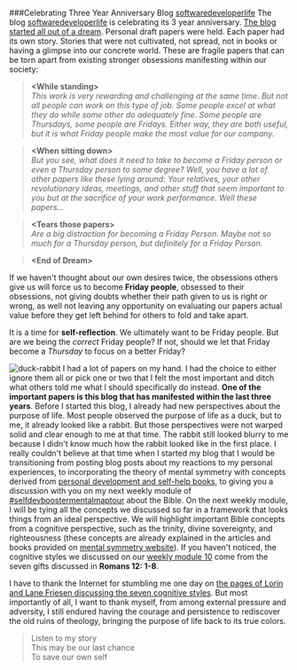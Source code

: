 ###Celebrating Three Year Anniversary Blog [softwaredeveloperlife](https://softwaredeveloperlife.blogspot.com/) 
The blog [softwaredeveloperlife](https://softwaredeveloperlife.blogspot.com/) is celebrating its 3 year anniversary. [The blog started all out of a dream](https://softwaredeveloperlife.blogspot.com/2014/02/a-nothing-person-thursday-person-friday.html). Personal draft papers were held. Each paper had its own story. Stories that were not cultivated, not spread, not in books or having a glimpse into our concrete world. These are fragile papers that can be torn apart from existing stronger obsessions manifesting within our society:

>**\<While standing\>**<br>
>*This work is very rewarding and challenging at the same time. But not all people can work on this type of job. Some people excel at what they do while some other do adequately fine. Some people are Thursdays, some people are Fridays. Either way, they are both useful, but it is what Friday people make the most value for our company.*<br>

>**\<When sitting down\>**<br>
>*But you see, what does it need to take to become a Friday person or even a Thursday person to some degree? Well, you have a lot of other papers like these lying around: Your relatives, your other revolutionary ideas, meetings, and other stuff that seem important to you but at the sacrifice of your work performance. Well these papers...*<br>

>**\<Tears those papers\>**<br>
>*Are a big distraction for becoming a Friday Person. Maybe not so much for a Thursday person, but definitely for a Friday Person.*<br>

>**\<End of Dream\>**<br>

If we haven't thought about our own desires twice, the obsessions others give us will force us to become **Friday people**, obsessed to their obsessions, not giving doubts whether their path given to us is right or wrong, as well not leaving any opportunity on evaluating our papers actual value before they get left behind for others to fold and take apart.

It is a time for **self-reflection**. We ultimately want to be Friday people. But are we being the *correct* Friday people? If not, should we let that Friday become a *Thursday* to focus on a better Friday?

![duck-rabbit](https://cloud.githubusercontent.com/assets/12673581/22889081/e6da238a-f242-11e6-838f-5d758d2a1df6.png)
I had a lot of papers on my hand. I had the choice to either ignore them all or pick one or two that I felt the most important and ditch what others told me what I should specifically do instead. **One of the important papers is this blog that has manifested within the last three years**. Before I started this blog, I already had new perspectives about the purpose of life. Most people observed the purpose of life as a duck, but to me, it already looked like a rabbit. But those perspectives were not warped solid and clear enough to me at that time. The rabbit still looked blurry to me because I didn't know much how the rabbit looked like in the first place. I really couldn't believe at that time when I started my blog that I would be transitioning from posting blog posts about my reactions to my personal experiences, to incorporating the theory of mental symmetry with concepts derived from [personal development and self-help books](https://softwaredeveloperlife.blogspot.com/2016/07/short-snapshot-9-from-nothing-to-driven.html), to giving you a discussion with you on my next weekly module of [#selfdevboostermentalmaptour](https://github.com/softdevlife/contributed_articles/tree/master/selfdevboostermentalmaptour) about the Bible. On the next weekly module, I will be tying all the concepts we discussed so far in a framework that looks things from an ideal perspective. We will highlight important Bible concepts from a cognitive perspective, such as the trinity, divine sovereignty, and righteousness (these concepts are already explained in the articles and books provided on [mental symmetry website](http://mentalsymmetry.com/)). If you haven't noticed, the cognitive styles we discussed on our [weekly module 10](https://github.com/softdevlife/contributed_articles/blob/master/selfdevboostermentalmaptour/week_10.md) come from the seven gifts discussed in **Romans 12: 1-8**.

I have to thank the Internet for stumbling me one day on [the pages of Lorin and Lane Friesen discussing the seven cognitive styles](http://web.archive.org/web/20060502061406/http://209.87.142.42/y/p/orient.htm). But most importantly of all, I want to thank myself, from among external pressure and adversity, I still endured having the courage and persistence to rediscover the old ruins of theology, bringing the purpose of life back to its true colors.

>Listen to my story<br>
>This may be our last chance<br>
>To save our own self<br>
